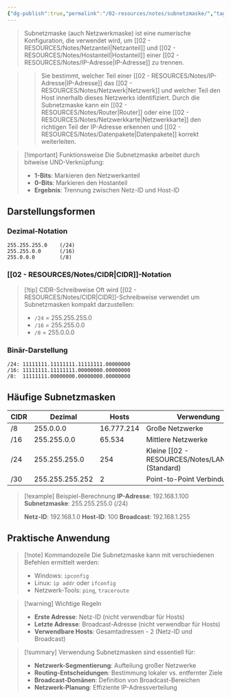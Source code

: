 ```yaml
---
{"dg-publish":true,"permalink":"/02-resources/notes/subnetzmaske/","tags":["informatik/netzwerk/adressierung/trennung","informatik/netzwerk/aufteilung","informatik/netzwerk/subnet-mask"],"noteIcon":"","updated":"2025-09-27T02:18:57.000+02:00"}
---
```



>Subnetzmaske (auch Netzwerkmaske) ist eine numerische Konfiguration, die verwendet wird, um [[02 - RESOURCES/Notes/Netzanteil\|Netzanteil]] und [[02 - RESOURCES/Notes/Hostanteil\|Hostanteil]] einer [[02 - RESOURCES/Notes/IP-Adresse\|IP-Adresse]] zu trennen.

>>Sie bestimmt, welcher Teil einer [[02 - RESOURCES/Notes/IP-Adresse\|IP-Adresse]] das [[02 - RESOURCES/Notes/Netzwerk\|Netzwerk]] und welcher Teil den Host innerhalb dieses Netzwerks identifiziert. Durch die Subnetzmaske kann ein [[02 - RESOURCES/Notes/Router\|Router]] oder eine [[02 - RESOURCES/Notes/Netzwerkkarte\|Netzwerkkarte]] den richtigen Teil der IP-Adresse erkennen und [[02 - RESOURCES/Notes/Datenpakete\|Datenpakete]] korrekt weiterleiten.

>[!important] Funktionsweise
>Die Subnetzmaske arbeitet durch bitweise UND-Verknüpfung:
>- **1-Bits**: Markieren den Netzwerkanteil
>- **0-Bits**: Markieren den Hostanteil
>- **Ergebnis**: Trennung zwischen Netz-ID und Host-ID

## Darstellungsformen

### Dezimal-Notation
```
255.255.255.0    (/24)
255.255.0.0      (/16)
255.0.0.0        (/8)
```

### [[02 - RESOURCES/Notes/CIDR\|CIDR]]-Notation
>[!tip] CIDR-Schreibweise
>Oft wird [[02 - RESOURCES/Notes/CIDR\|CIDR]]-Schreibweise verwendet um Subnetzmasken kompakt darzustellen:
>- `/24` = 255.255.255.0
>- `/16` = 255.255.0.0
>- `/8` = 255.0.0.0

### Binär-Darstellung
```
/24: 11111111.11111111.11111111.00000000
/16: 11111111.11111111.00000000.00000000
/8:  11111111.00000000.00000000.00000000
```

## Häufige Subnetzmasken

|CIDR|Dezimal|Hosts|Verwendung|
|---|---|---|---|
|/8|255.0.0.0|16.777.214|Große Netzwerke|
|/16|255.255.0.0|65.534|Mittlere Netzwerke|
|/24|255.255.255.0|254|Kleine [[02 - RESOURCES/Notes/LAN\|LAN]]s (Standard)|
|/30|255.255.255.252|2|Point-to-Point Verbindungen|

>[!example] Beispiel-Berechnung
>**IP-Adresse**: 192.168.1.100
>**Subnetzmaske**: 255.255.255.0 (/24)
>
>**Netz-ID**: 192.168.1.0
>**Host-ID**: 100
>**Broadcast**: 192.168.1.255

## Praktische Anwendung

>[!note] Kommandozeile
>Die Subnetzmaske kann mit verschiedenen Befehlen ermittelt werden:
>- Windows: `ipconfig`
>- Linux: `ip addr` oder `ifconfig`
>- Netzwerk-Tools: `ping`, `traceroute`

>[!warning] Wichtige Regeln
>- **Erste Adresse**: Netz-ID (nicht verwendbar für Hosts)
>- **Letzte Adresse**: Broadcast-Adresse (nicht verwendbar für Hosts)
>- **Verwendbare Hosts**: Gesamtadressen - 2 (Netz-ID und Broadcast)

>[!summary] Verwendung
>Subnetzmasken sind essentiell für:
>- **Netzwerk-Segmentierung**: Aufteilung großer Netzwerke
>- **Routing-Entscheidungen**: Bestimmung lokaler vs. entfernter Ziele
>- **Broadcast-Domänen**: Definition von Broadcast-Bereichen
>- **Netzwerk-Planung**: Effiziente IP-Adressverteilung